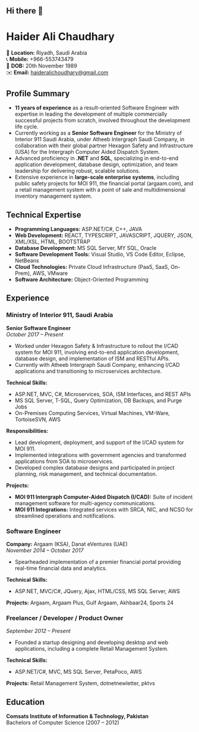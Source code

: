 ## Hi there 👋

# Haider Ali Chaudhary

📍 **Location:** Riyadh, Saudi Arabia  
📞 **Mobile:** +966-553743479  
🎂 **DOB:** 20th November 1989  
✉️ **Email:** [haideralichoudhary@gmail.com](mailto:haideralichoudhary@gmail.com)

## Profile Summary

- **11 years of experience** as a result-oriented Software Engineer with expertise in leading the development of multiple commercially successful projects from scratch, involved throughout the development life cycle.
- Currently working as a **Senior Software Engineer** for the Ministry of Interior 911 Saudi Arabia, under Atheeb Intergraph Saudi Company, in collaboration with their global partner Hexagon Safety and Infrastructure (USA) for the Intergraph Computer Aided Dispatch System.
- Advanced proficiency in **.NET** and **SQL**, specializing in end-to-end application development, database design, optimization, and team leadership for delivering robust, scalable solutions.
- Extensive experience in **large-scale enterprise systems**, including public safety projects for MOI 911, the financial portal (argaam.com), and a retail management system with a point of sale and multidimensional inventory management system.

## Technical Expertise

- **Programming Languages:** ASP.NET/C#, C++, JAVA
- **Web Development:** REACT, TYPESCRIPT, JAVASCRIPT, JQUERY, JSON, XML/XSL, HTML, BOOTSTRAP
- **Database Development:** MS SQL Server, MY SQL, Oracle
- **Software Development Tools:** Visual Studio, VS Code Editor, Eclipse, NetBeans
- **Cloud Technologies:** Private Cloud Infrastructure (PaaS, SaaS, On-Prem), AWS, VMware
- **Software Architecture:** Object-Oriented Programming

## Experience

### Ministry of Interior 911, Saudi Arabia
**Senior Software Engineer**  
*October 2017 – Present*  
- Worked under Hexagon Safety & Infrastructure to rollout the I/CAD system for MOI 911, involving end-to-end application development, database design, and implementation of ISM and RESTful APIs.
- Currently with Atheeb Intergraph Saudi Company, enhancing I/CAD applications and transitioning to microservices architecture.

**Technical Skills:**
- ASP.NET, MVC, C#, Microservices, SOA, ISM Interfaces, and REST APIs
- MS SQL Server, T-SQL, Query Optimization, DB Backups, and Purge Jobs
- On-Premises Computing Services, Virtual Machines, VM-Ware, TortoiseSVN, AWS

**Responsibilities:**
- Lead development, deployment, and support of the I/CAD system for MOI 911.
- Implemented integrations with government agencies and transformed applications from SOA to microservices.
- Developed complex database designs and participated in project planning, risk management, and technical documentation.

**Projects:**
- **MOI 911 Intergraph Computer-Aided Dispatch (I/CAD):** Suite of incident management software for multi-agency communications.
- **MOI 911 Integrations:** Integrated services with SRCA, NIC, and NCSO for streamlined operations and notifications.

### Software Engineer
**Company:** Argaam (KSA), Danat eVentures (UAE)  
*November 2014 – October 2017*  
- Spearheaded implementation of a premier financial portal providing real-time financial data and analytics.

**Technical Skills:**
- ASP.NET, MVC/C#, JQuery, Ajax, HTML/CSS, MS SQL Server, AWS

**Projects:** Argaam, Argaam Plus, Gulf Argaam, Akhbaar24, Sports 24

### Freelancer / Developer / Product Owner
*September 2012 – Present*  
- Founded a startup designing and developing desktop and web applications, including a complete Retail Management System.

**Technical Skills:**
- ASP.NET/C#, MVC, MS SQL Server, PetaPoco, AWS

**Projects:** Retail Management System, dotnetnewletter, pktvs

## Education

**Comsats Institute of Information & Technology, Pakistan**  
Bachelors of Computer Science (2007 – 2012)
